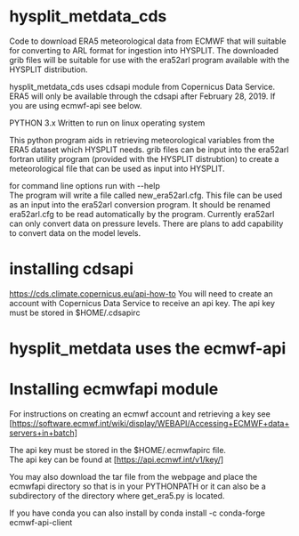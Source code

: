 
# hysplit_metdata_cds 
Code to download ERA5 meteorological data from ECMWF that will suitable for converting to ARL format for ingestion into HYSPLIT.
The downloaded grib files will be suitable for use with the era52arl program available with the HYSPLIT distribution.

hysplit_metdata_cds uses cdsapi module from Copernicus Data Service.
ERA5 will  only be available through the cdsapi after February 28, 2019.
If you are using ecmwf-api see below.

PYTHON 3.x
Written to run on linux operating system

This python program aids in retrieving  meteorological variables from the ERA5 dataset which HYSPLIT needs.
grib files can be input into the era52arl fortran utility program (provided with the HYSPLIT distrubtion) 
to create a meteorological file that can be used
as input into HYSPLIT. 

for command line options run with --help <br>
The program will write a file called new_era52arl.cfg. This file can be used as an input into the era52arl conversion program.
It should be renamed  era52arl.cfg  to be read automatically by the program.
Currently era52arl can only convert data on pressure levels.
There are plans to add capability to convert data on the model levels.

# installing cdsapi
https://cds.climate.copernicus.eu/api-how-to
You will need to create an account with Copernicus Data Service to receive an api key.
The api key must be stored in $HOME/.cdsapirc

# hysplit_metdata uses the ecmwf-api
# Installing ecmwfapi module
For instructions on creating an ecmwf account and retrieving a key see <br>
[https://software.ecmwf.int/wiki/display/WEBAPI/Accessing+ECMWF+data+servers+in+batch]

The api key must be stored in the $HOME/.ecmwfapirc file. <br>
The api key can be found at [https://api.ecmwf.int/v1/key/]

You may also download the tar file from the webpage and place the ecmwfapi directory so
that is in your PYTHONPATH or it can also be a subdirectory of the directory where get_era5.py is located.

If you have conda you  can also install by
conda install -c conda-forge ecmwf-api-client
